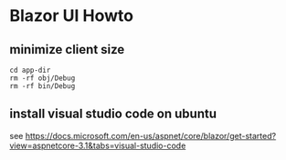 # Blazor UI Howto

## minimize client size

```
cd app-dir
rm -rf obj/Debug
rm -rf bin/Debug
```

## install visual studio code on ubuntu

see <https://docs.microsoft.com/en-us/aspnet/core/blazor/get-started?view=aspnetcore-3.1&tabs=visual-studio-code>
